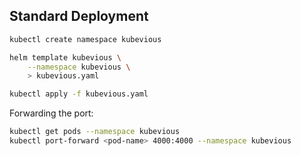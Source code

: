## Standard Deployment

```sh
kubectl create namespace kubevious

helm template kubevious \
    --namespace kubevious \
    > kubevious.yaml

kubectl apply -f kubevious.yaml
```

Forwarding the port:

```sh
kubectl get pods --namespace kubevious
kubectl port-forward <pod-name> 4000:4000 --namespace kubevious
```